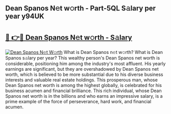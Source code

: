 ## Dean Spanos N𝚎t w𝚘rth - Part-5QL S𝚊lary per year y94UK

# <h2><a href="http://gc3rdfm.nevu.top/?p=Dean+Spanos">🔗 👉🔴 Dean Spanos N𝚎t w𝚘rth - S𝚊lary</a></h2>

[![Dean Spanos N𝚎t W𝚘rth](https://i.imgur.com/Oavwk0R.jpeg)](http://gc3rdfm.nevu.top/?p=Dean+Spanos)
What is Dean Spanos n𝚎t w𝚘rth? What is Dean Spanos s𝚊lary per year?
This wealthy person's Dean Spanos net worth is considerable, positioning him among the industry's most affluent. His yearly earnings are significant, but they are overshadowed by Dean Spanos net worth, which is believed to be more substantial due to his diverse business interests and valuable real estate holdings. This prosperous man, whose Dean Spanos net worth is among the highest globally, is celebrated for his business acumen and financial brilliance. This rich individual, whose Dean Spanos net worth is in the billions and who earns an impressive salary, is a prime example of the force of perseverance, hard work, and financial acumen.
